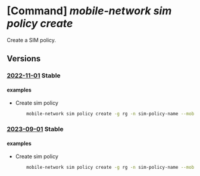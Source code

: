 # [Command] _mobile-network sim policy create_

Create a SIM policy.

## Versions

### [2022-11-01](/Resources/mgmt-plane/L3N1YnNjcmlwdGlvbnMve30vcmVzb3VyY2Vncm91cHMve30vcHJvdmlkZXJzL21pY3Jvc29mdC5tb2JpbGVuZXR3b3JrL21vYmlsZW5ldHdvcmtzL3t9L3NpbXBvbGljaWVzL3t9/2022-11-01.xml) **Stable**

<!-- mgmt-plane /subscriptions/{}/resourcegroups/{}/providers/microsoft.mobilenetwork/mobilenetworks/{}/simpolicies/{} 2022-11-01 -->

#### examples

- Create sim policy
    ```bash
        mobile-network sim policy create -g rg -n sim-policy-name --mobile-network-name mobile-network-name --default-slice '{id:slice-id}' --slice-config "[{slice:{id:slice-id},defaultDataNetwork:{id:data-network-id},dataNetworkConfigurations:[{dataNetwork:{id:data-network-id},allowedServices:[{id:service-id}],sessionAmbr:{uplink:'500 Mbps',downlink:'1 Gbps'}}]}]" --ue-ambr "{uplink:'500 Mbps',downlink:'1 Gbps'}"
    ```

### [2023-09-01](/Resources/mgmt-plane/L3N1YnNjcmlwdGlvbnMve30vcmVzb3VyY2Vncm91cHMve30vcHJvdmlkZXJzL21pY3Jvc29mdC5tb2JpbGVuZXR3b3JrL21vYmlsZW5ldHdvcmtzL3t9L3NpbXBvbGljaWVzL3t9/2023-09-01.xml) **Stable**

<!-- mgmt-plane /subscriptions/{}/resourcegroups/{}/providers/microsoft.mobilenetwork/mobilenetworks/{}/simpolicies/{} 2023-09-01 -->

#### examples

- Create sim policy
    ```bash
        mobile-network sim policy create -g rg -n sim-policy-name --mobile-network-name mobile-network-name --default-slice '{id:slice-id}' --slice-config "[{slice:{id:slice-id},defaultDataNetwork:{id:data-network-id},dataNetworkConfigurations:[{dataNetwork:{id:data-network-id},allowedServices:[{id:service-id}],sessionAmbr:{uplink:'500 Mbps',downlink:'1 Gbps'}}]}]" --ue-ambr "{uplink:'500 Mbps',downlink:'1 Gbps'}"
    ```
